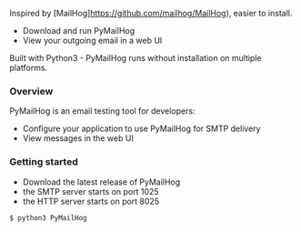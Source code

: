 Inspired by [MailHog]https://github.com/mailhog/MailHog), easier to install.

* Download and run PyMailHog
* View your outgoing email in a web UI

Built with Python3 - PyMailHog runs without installation on multiple platforms.

### Overview

PyMailHog is an email testing tool for developers:

* Configure your application to use PyMailHog for SMTP delivery
* View messages in the web UI

### Getting started

  * Download the latest release of PyMailHog
  * the SMTP server starts on port 1025
  * the HTTP server starts on port 8025

```
$ python3 PyMailHog
```
